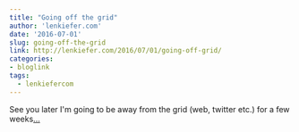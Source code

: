 ```yaml
---
title: "Going off the grid"
author: 'lenkiefer.com'
date: '2016-07-01'
slug: going-off-the-grid
link: http://lenkiefer.com/2016/07/01/going-off-grid/
categories:
- bloglink
tags:
  - lenkiefercom
---
```


See you later I'm going to be away from the grid (web, twitter etc.) for a few weeks[... <i class="fas fa-external-link-alt"></i>](http://lenkiefer.com/2016/07/01/going-off-grid/)

